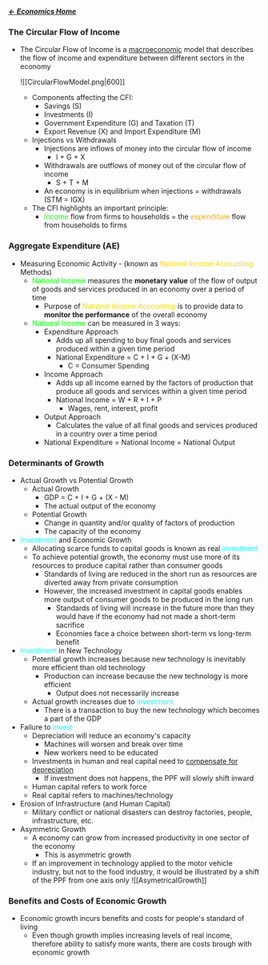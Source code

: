 ##### [← Economics Home](Economics%20Home%20-%20Year%2011)

### The Circular Flow of Income
- The Circular Flow of Income is a [macroeconomic](Macroeconomics.md) model that describes the flow of income and expenditure between different sectors in the economy
  
  ![[CircularFlowModel.png|600]]
	- Components affecting the CFI:
	  - Savings (S)
	  - Investments (I)
	  - Government Expenditure (G) and Taxation (T)
	  - Export Revenue (X) and Import Expenditure (M)
	- Injections vs Withdrawals
		- Injections are inflows of money into the circular flow of income
			- I + G + X
		- Withdrawals are outflows of money out of the circular flow of income
			- S + T + M
		- An economy is in equilibrium when injections = withdrawals (STM = IGX)
	- The CFI highlights an important principle:
		- <span style="color:lime;">Income</span> flow from firms to households = the <span style="color:orange;">expenditure</span> flow from households to firms

### Aggregate Expenditure (AE)
- Measuring Economic Activity - (known as <span style="color:gold;">National Income Accounting</span> Methods)
	- <span style="color:lime;">National Income</span> measures the **monetary value** of the flow of output of goods and services produced in an economy over a period of time
		- Purpose of <span style="color:gold;">National Income Accounting</span> is to provide data to **monitor the performance** of the overall economy
	- <span style="color:lime;">National Income</span> can be measured in 3 ways:
		- Expenditure Approach
			- Adds up all spending to buy final goods and services produced within a given time period
			- National Expenditure = C + I + G + (X-M)
				- C = Consumer Spending
		- Income Approach
			- Adds up all income earned by the factors of production that produce all goods and services within a given time period
			- National Income = W + R + I + P
				- Wages, rent, interest, profit
		- Output Approach
			- Calculates the value of all final goods and services produced in a country over a time period
		- National Expenditure = National Income = National Output

### Determinants of Growth
- Actual Growth vs Potential Growth
	- Actual Growth
		- GDP = C + I + G + (X - M)
		- The actual output of the economy
	- Potential Growth
		- Change in quantity and/or quality of factors of production
		- The capacity of the economy
- <span style="color:aqua;">Investment</span> and Economic Growth
	- Allocating scarce funds to capital goods is known as real <span style="color:aqua;">investment</span>
	- To achieve potential growth, the economy must use more of its resources to produce capital rather than consumer goods
		- Standards of living are reduced in the short run as resources are diverted away from private consumption
		- However, the increased investment in capital goods enables more output of consumer goods to be produced in the long run
			- Standards of living will increase in the future more than they would have if the economy had not made a short-term sacrifice
			- Economies face a choice between short-term vs long-term benefit
- <span style="color:aqua;">Investment</span> in New Technology
	- Potential growth increases because new technology is inevitably more efficient than old technology
		- Production can increase because the new technology is more efficient
			- Output does not necessarily increase
	- Actual growth increases due to <span style="color:aqua;">investment</span>
		- There is a transaction to buy the new technology which becomes a part of the GDP
- Failure to <span style="color:aqua;">Invest</span>
	- Depreciation will reduce an economy's capacity
		- Machines will worsen and break over time
		- New workers need to be educated
	- Investments in human and real capital need to <u>compensate for depreciation</u>
		- If investment does not happens, the PPF will slowly shift inward
	- Human capital refers to work force
	- Real capital refers to machines/technology
- Erosion of Infrastructure (and Human Capital)
	- Military conflict or national disasters can destroy factories, people, infrastructure, etc.
- Asymmetric Growth
	- A economy can grow from increased productivity in one sector of the economy
		- This is asymmetric growth
	- If an improvement in technology applied to the motor vehicle industry, but not to the food industry, it would be illustrated by a shift of the PPF from one axis only
	  ![[AsymetricalGrowth]]

### Benefits and Costs of Economic Growth
- Economic growth incurs benefits and costs for people's standard of living
	- Even though growth implies increasing levels of real income, therefore ability to satisfy more wants, there are costs brough with economic growth